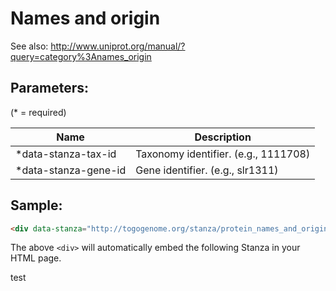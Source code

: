 Names and origin
================

See also: http://www.uniprot.org/manual/?query=category%3Anames_origin

## Parameters:

(* = required)

| Name                 | Description                          |
|----------------------|--------------------------------------|
| *data-stanza-tax-id  | Taxonomy identifier. (e.g., 1111708) |
| *data-stanza-gene-id | Gene identifier. (e.g., slr1311)     |

## Sample:

```html
<div data-stanza="http://togogenome.org/stanza/protein_names_and_origin" data-stanza-tax-id="1111708" data-stanza-gene-id="slr1311"></div>
```

The above `<div>` will automatically embed the following Stanza in your HTML page.

<div data-stanza="http://togogenome.org/stanza/protein_names_and_origin" data-stanza-tax-id="1111708" data-stanza-gene-id="slr1311"></div>

test

<div data-stanza="http://localhost:3000/protein_names_and_origin" data-stanza-tax-id="1111708" data-stanza-gene-id="slr1311"></div>
